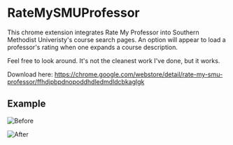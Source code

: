 # RateMySMUProfessor
This chrome extension integrates Rate My Professor into Southern Methodist Univeristy's course search pages. An option will appear to load a professor's rating when one expands a course description.

Feel free to look around. It's not the cleanest work I've done, but it works. 

Download here: https://chrome.google.com/webstore/detail/rate-my-smu-professor/ffhdjpbpdnopoddhdledmdldcbkaglgk

## Example
![Before](https://lh3.googleusercontent.com/AtYxnyoBmbUEqR0FjaLMZX9LRoknnGIhnxfGy0Uk9AQrnzdIrW92Y3fEfuSTfcWdRfzHKf4DnKmB_sgNZjbngn1btQ8=w640-h400-e365-rj-sc0x00ffffff)

![After](https://lh3.googleusercontent.com/MxT5zu9uRT-JyGNNFcDIwTXF7tALPMsD4afk6OrEoKKm0LNi5cyOHGDv_i2mOKALJ52TKVCqGcfdOu5vENJB2UCz-Q=w640-h400-e365-rj-sc0x00ffffff)
